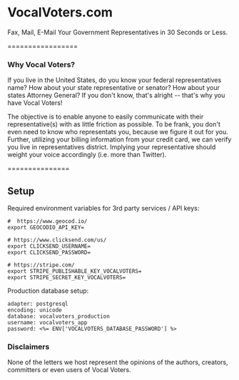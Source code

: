 VocalVoters.com
==========

Fax, Mail, E-Mail Your Government Representatives in 30 Seconds or Less.

=================

### Why Vocal Voters?

If you live in the United States, do you know your federal representatives name? How about your state representative or senator? How about your states Attorney General? If you don't know, that's alright -- that's why you have Vocal Voters!

The objective is to enable anyone to easily communicate with their representative(s) with as little friction as possible. To be frank, you don't even need to know who representats you, because we figure it out for you. Further, utilizing your billing information from your credit card, we can verify you live in representatives district. Implying your representative should weight your voice accordingly (i.e. more than Twitter).

===============

## Setup

Required environment variables for 3rd party services / API keys:

```
#  https://www.geocod.io/
export GEOCODIO_API_KEY=

# https://www.clicksend.com/us/
export CLICKSEND_USERNAME=
export CLICKSEND_PASSWORD=

# https://stripe.com/
export STRIPE_PUBLISHABLE_KEY_VOCALVOTERS=
export STRIPE_SECRET_KEY_VOCALVOTERS=
```

Production database setup:
```
adapter: postgresql
encoding: unicode
database: vocalvoters_production
username: vocalvoters_app
password: <%= ENV['VOCALVOTERS_DATABASE_PASSWORD'] %>
```

### Disclaimers

None of the letters we host represent the opinions of the authors, creators, committers or even users of Vocal Voters.